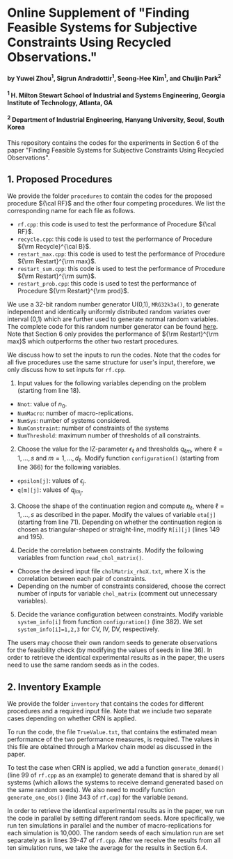 # Online Supplement of "Finding Feasible Systems for Subjective Constraints Using Recycled Observations."

#### by Yuwei Zhou<sup>1</sup>, Sigrun Andradottir<sup>1</sup>, Seong-Hee Kim<sup>1</sup>, and Chuljin Park<sup>2</sup>

#### <sup>1</sup> H. Milton Stewart School of Industrial and Systems Engineering, Georgia Institute of Technology, Atlanta, GA

#### <sup>2</sup> Department of Industrial Engineering, Hanyang University, Seoul, South Korea

This repository contains the codes for the experiments in Section 6 of the paper "Finding Feasible Systems for Subjective Constraints Using Recycled Observations".

## 1. Proposed Procedures

We provide the folder `procedures` to contain the codes for the proposed procedure ${\cal RF}$ and the other four competing procedures. We list the corresponding name for each file as follows.

* `rf.cpp`: this code is used to test the performance of Procedure ${\cal RF}$.
* `recycle.cpp`: this code is used to test the performance of Procedure ${\rm Recycle}^{\cal B}$.
* `restart_max.cpp`: this code is used to test the performance of Procedure ${\rm Restart}^{\rm max}$.
* `restart_sum.cpp`: this code is used to test the performance of Procedure ${\rm Restart}^{\rm sum}$.
* `restart_prob.cpp`: this code is used to test the performance of Procedure ${\rm Restart}^{\rm prod}$.

We use a 32-bit random number generator U(0,1), `MRG32k3a()`, to generate independent and identically
uniformly distributed random variates over interval (0,1) which are further used to generate normal random variables. The complete code for this random number generator can be found [here](http://simul.iro.umontreal.ca/rng/MRG32k3a.c).
Note that Section 6 only provides the performance of 
${\rm Restart}^{\rm max}$ which outperforms the other two restart procedures. 

We discuss how to set the inputs to run the codes. Note that the codes for all five procedures use the same structure for user's input, therefore, we only discuss how to set inputs for `rf.cpp`.
1. Input values for the following variables depending on the problem (starting from line 18). 
  * `Nnot`: value of $n_0$.
  * `NumMacro`: number of macro-replications.
  * `NumSys`: number of systems considered.
  * `NumConstraint`: number of constraints of the systems
  * `NumThreshold`: maximum number of thresholds of all constraints.
  
2. Choose the value for the IZ-parameter $\epsilon_\ell$ and thresholds $q_{\ell m}$, where 
$\ell=1,\ldots,s$ and $m=1,\ldots,d_\ell$. Modify function `configuration()` (starting from line 366) for the following variables. 
  * `epsilon[j]`: values of $\epsilon_j$.
  * `q[m][j]`: values of $q_{j m_j}$.
  
3. Choose the shape of the continuation region and compute $\eta_\ell$, where 
$\ell=1,\ldots,s$ as described in the paper. Modify the values of variable `eta[j]` (starting from line 71). Depending on whether the continuation region is chosen as triangular-shaped or straight-line, modify `R[i][j]` (lines 149 and 195). 

4. Decide the correlation between constraints. Modify the following variables from function `read_chol_matrix()`. 
  * Choose the desired input file `cholMatrix_rhoX.txt`, where X is the correlation between each pair of constraints. 
  * Depending on the number of constraints considered, choose the correct number of inputs for variable `chol_matrix` (comment out unnecessary variables).

5. Decide the variance configuration between constraints. Modify variable `system_info[i]` from function `configuration()` (line 382). We set `system_info[i]=1,2,3` for CV, IV, DV, respectively. 

The users may choose their own random seeds to generate observations for the feasibility check (by modifying the values of seeds in line 36). In order to retrieve the identical experimental results as in the paper, the users need to use the same random seeds as in the codes.

## 2. Inventory Example

We provide the folder `inventory` that contains the codes for different procedures and a required input file. Note that we include two separate cases depending on whether CRN is applied. 

To run the code, the file `TrueValue.txt`, that contains the estimated mean performance of the two performance measures, is required. The values in this file are obtained through a Markov chain model as discussed in the paper. 

To test the case when CRN is applied, we add a function `generate_demand()` (line 99 of `rf.cpp` as an example) to generate demand that is shared by all systems (which allows the systems to receive demand generated based on the same random seeds). We also need to modify function `generate_one_obs()` (line 343 of `rf.cpp`) for the variable `Demand`.

In order to retrieve the identical experimental results as in the paper, we run the code in parallel by setting different random seeds. More specifically, we run ten simulations in parallel and the number of macro-replications for each simulation is 10,000. The random seeds of each simulation run are set separately as in lines 39-47 of `rf.cpp`. After we receive the results from all ten simulation runs, we take the average for the results in Section 6.4.
